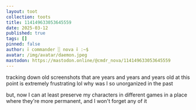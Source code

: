 ```yaml
---
layout: toot
collection: toots
title: 114149633053645559
date: 2025-03-12
published: true
tags: []
pinned: false
author: ⸸ commander ░ nova ⸸ :~$
avatar: /img/avatar/daemon.jpeg
mastodon: https://mastodon.online/@cmdr_nova/114149633053645559
---
```


tracking down old screenshots that are years and years and years old at this point is extremely frustrating lol why was I so unorganized in the past

but, now I can at least preserve my characters in different games in a place where they're more permanent, and I won't forget any of it
